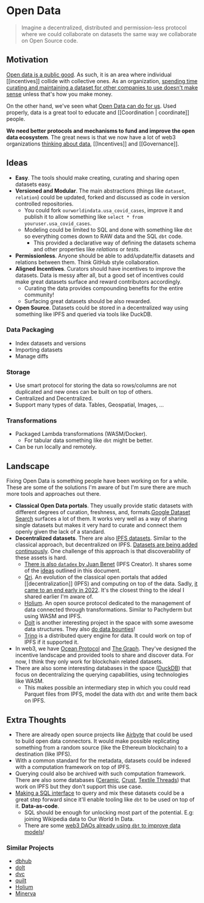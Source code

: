 # Open Data

> Imagine a decentralized, distributed and permission-less protocol where we could collaborate on datasets the same way we collaborate on Open Source code.

## Motivation
[Open data is a public good](https://en.wikipedia.org/wiki/Open_data#Open_Data_as_commons). As such, it is an area where individual [[incentives]] collide with collective ones. As an organization, [spending time curating and maintaining a dataset for other companies to use doesn't make sense](https://en.wikipedia.org/wiki/Economics_of_open_data) unless that's how you make money.

On the other hand, we've seen what [Open Data can do for us](https://twitter.com/patrickc/status/1256987283141492736). Used properly, data is a great tool to educate and [[Coordination | coordinate]] people.

**We need better protocols and mechanisms to fund and improve the open data ecosystem**. The great news is that we now have a lot of web3 organizations [thinking about data](https://docs.indexcoop.com/our-products/data-economy-index-data), [[Incentives]] and [[Governance]].

## Ideas
- **Easy**. The tools should make creating, curating and sharing open datasets easy.
- **Versioned and Modular**. The main abstractions (things like `dataset`, `relation`) could be updated, forked and discussed as code in version controlled repositories.
	- You could fork `ourworldindata.usa_covid_cases`, improve it and publish it to allow something like `select * from youruser.usa_covid_cases`.
	- Modeling could be limited to SQL and done with something like `dbt` so everything comes down to RAW data and the SQL `dbt` code.
		- This provided a declarative way of defining the datasets schema and other properties like _relations_ or _tests_.
- **Permissionless**. Anyone should be able to add/update/fix datasets and relations between them. Think GitHub style collaboration.
- **Aligned Incentives**. Curators should have incentives to improve the datasets. Data is messy after all, but a good set of incentives could make great datasets surface and reward contributors accordingly.
	- Curating the data provides compounding benefits for the entire community!
	- Surfacing great datasets should be also rewarded.
- **Open Source**. Datasets could be stored in a decentralized way using something like IPFS and queried via tools like DuckDB.

### Data Packaging
- Index datasets and versions
- Importing datasets
- Manage diffs

### Storage
- Use smart protocol for storing the data so rows/columns are not duplicated and new ones can be built on top of others. 
- Centralized and Decentralized.
- Support many types of data. Tables, Geospatial, Images, ...

### Transformations
- Packaged Lambda transformations (WASM/Docker). 
	- For tabular data something like `dbt` might be better.
- Can be run locally and remotely.

## Landscape

Fixing Open Data is something people have been working on for a while. These are some of the solutions I'm aware of but I'm sure there are much more tools and approaches out there.

- **Classical Open Data portals**. They usually provide static datasets with different degrees of curation, freshness, and, formats.[Google Dataset Search](https://datasetsearch.research.google.com/search?query=coronavirus%20covid-19&docid=L2cvMTFtX2pzNTN5OQ%3D%3D) surfaces a lot of them.  It works very well as a way of sharing single datasets but makes it very hard to curate and connect them openly given the lack of a standard.
- **Decentralized datasets**. There are also [IPFS datasets](https://awesome.ipfs.io/datasets/). Similar to the classical approach, but decentralized on IPFS. [Datasets are being added continuously](https://youtu.be/-9rKtrwMkG0?t=638). One challenge of this approach is that discoverability of these assets is hard.
	- [There is also `datadex` by Juan Benet](https://juan.benet.ai/blog/2014-03-11-discussion-scienceexchange/) (IPFS Creator). It shares some of the  [ideas](https://github.com/jbenet/data/blob/master/dev/designdoc.md) outlined in this document.
	- [Qri](https://qri.io/). An evolution of the classical open portals that added [[decentralization]] (IPFS) and computing on top of the data. Sadly, [it came to an end early in 2022](https://qri.io/winding_down). It's the closest thing to the ideal I shared earlier I'm aware of.
	- [Holium](https://docs.holium.org/). An open source protocol dedicated to the management of data connected through transformations. Similar to Pachyderm but using WASM and IPFS.
	- [Dolt](https://docs.dolthub.com/) is another interesting project in the space with some awesome data structures. They also [do data bounties](https://www.dolthub.com/repositories/dolthub/us-businesses)!
	- [Trino](https://trino.io/) is a distributed query engine for data. It could work on top of IPFS if it supported it.
- In web3, we have [Ocean Protocol](https://oceanprotocol.com/) and [The Graph](https://thegraph.com/). They've designed the incentive landscape and provided tools to share and discover data. For now, I think they only work for blockchain related datasets.
- There are also some interesting databases in the space ([DuckDB](https://duckdb.org/)) that focus on decentralizing the querying capabilities, using technologies like WASM.
	- This makes possible an intermediary step in which you could read Parquet files from IPFS, model the data with `dbt` and write them back on IPFS.

## Extra Thoughts
- There are already open source projects like [Airbyte](https://airbyte.com/) that could be used to build open data connectors. It would make possible replicating something from a random source (like the Ethereum blockchain) to a destination (like IPFS).
- With a common standard for the metadata, datasets could be indexed with a computation framework on top of IPFS.
- Querying could also be archived with such computation framework. There are also some databases ([Ceramic](https://ceramic.network/), [Crust](https://www.crust.network/), [Textile Threads](https://github.com/textileio/go-threads)) that work on IPFS but they don't support this use case.
- [Making a SQL interface](https://twitter.com/josephjacks_/status/1492931290416365568) to query and mix these datasets could be a great step forward since it'll enable tooling like `dbt` to be used on top of it. **Data-as-code**.
	- SQL should be enough for unlocking most part of the potential. E.g: joining Wikipedia data to Our World In Data.
	- There are some [web3 DAOs already using `dbt` to improve data models](https://github.com/MetricsDAO/harmony_dbt/tree/main/models/metrics)!

### Similar Projects
- [dbhub](https://dbhub.io/)
- [dolt](https://github.com/dolthub/dolt)
- [dvc](https://github.com/iterative/dvc)
- [quilt](https://github.com/quiltdata/quilt)
- [Holium](https://docs.holium.org/)
- [Minerva](https://github.com/bdchain/Minerva)